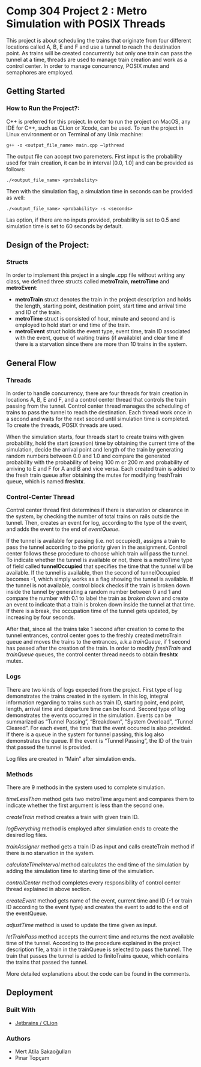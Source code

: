 # Comp 304 Project 2 : Metro Simulation with POSIX Threads

This project is about scheduling the trains that originate from four different locations called A, B, E and F and use a tunnel to reach the destination point. As trains will be created concurrently but only one train can pass the tunnel at a time, threads are used to manage train creation and work as a control center. In order to manage concurrency, POSIX mutex and semaphores are employed. 

## Getting Started

### How to Run the Project?: 

C++ is preferred for this project. In order to run the project on MacOS, any IDE for C++, such as CLion or Xcode, can be used. To run the project in Linux environment or on Terminal of any Unix machine: 
```
g++ -o <output_file_name> main.cpp –lpthread
```
The output file can accept two paremeters. First input is the probability used for train creation, it can be in interval [0.0, 1.0] and can be provided as follows:
```
./<output_file_name> <probability>
```
Then with the simulation flag, a simulation time in seconds can be provided as well:
```
./<output_file_name> <probability> -s <seconds>
```
Las option, if there are no inputs provided, probability is set to 0.5 and simulation time is set to 60 seconds by default. 

## Design of the Project:

### Structs
In order to implement this project in a single .cpp file without writing any class, we defined three structs called **metroTrain**, **metroTime** and **metroEvent**: 
* **metroTrain** struct denotes the train in the project description and holds the length, starting point, destination point, start time and arrival time and ID of the train. 
* **metroTime** struct is consisted of hour, minute and second and is employed to hold start or end time of the train. 
* **metroEvent** struct holds the event type, event time, train ID associated with the event, queue of waiting trains (if available) and clear time if there is a starvation since there are more than 10 trains in the system.  

## General Flow

### Threads
In order to handle concurrency, there are four threads for train creation in locations A, B, E and F, and a control center thread that controls the train passing from the tunnel. Control center thread manages the scheduling of trains to pass the tunnel to reach the destination. Each thread work once in a second and waits for the next second until simulation time is completed. To create the threads, POSIX threads are used. 

When the simulation starts, four threads start to create trains with given probability, hold the start (creation) time by obtaining the current time of the simulation, decide the arrival point and length of the train by generating random numbers between 0.0 and 1.0 and compare the generated probability with the probability of being 100 m or 200 m and probability of arriving to E and F for A and B and vice versa. Each created train is added to the fresh train queue after obtaining the mutex for modifying freshTrain queue, which is named **freshtx**. 

### Control-Center Thread
Control center thread first determines if there is starvation or clearance in the system, by checking the number of total trains on rails outside the tunnel. Then, creates an event for log, according to the type of the event, and adds the event to the end of _eventQueue_. 

If the tunnel is available for passing (i.e. not occupied), assigns a train to pass the tunnel according to the priority given in the assignment. Control center follows these procedure to choose which train will pass the tunnel. To indicate whether the tunnel is available or not, there is a metroTime type of field called **tunnelOccupied** that specifies the time that the tunnel will be available. If the tunnel is available, then the second of tunnelOccupied becomes -1, which simply works as a flag showing the tunnel is available. If the tunnel is not available, control block checks if the train is broken down inside the tunnel by generating a random number between 0 and 1 and compare the number with 0.1 to label the train as _broken down_ and create an event to indicate that a train is broken down inside the tunnel at that time. If there is a break, the occupation time of the tunnel gets updated, by increasing by four seconds. 

After that, since all the trains take 1 second after creation to come to the tunnel entrances, control center goes to the freshly created metroTrain queue and moves the trains to the entrances, a.k.a _trainQueue_, if 1 second has passed after the creation of the train. In order to modify _freshTrain_ and _trainQueue_ queues, the control center thread needs to obtain **freshtx** mutex. 

### Logs

There are two kinds of logs expected from the project. First type of log demonstrates the trains created in the system. In this log, integral information regarding to trains such as train ID, starting point, end point, length, arrival time and departure time can be found. Second type of log demonstrates the events occurred in the simulation. Events can be summarized as “Tunnel Passing”, “Breakdown”, “System Overload”, “Tunnel Cleared”. For each event, the time that the event occurred is also provided. If there is a queue in the system for tunnel passing, this log also demonstrates the queue. If the event is “Tunnel Passing”, the ID of the train that passed the tunnel is provided.

Log files are created in “Main” after simulation ends. 

### Methods

There are 9 methods in the system used to complete simulation. 

_timeLessThan_ method gets two metroTime argument and compares them to indicate whether the first argument is less than the second one. 

_createTrain_ method creates a train with given train ID.

_logEverything_ method is employed after simulation ends to create the desired log files. 

_trainAssigner_ method gets a train ID as input and calls createTrain method if there is no starvation in the system. 

_calculateTimeInterval_ method calculates the end time of the simulation by adding the simulation time to starting time of the simulation. 

_controlCenter_ method completes every responsibility of control center thread explained in above section.

_createEvent_ method gets name of the event, current time and ID (-1 or train ID according to the event type) and creates the event to add to the end of the eventQueue.

_adjustTime_ method is used to update the time given as input.

_letTrainPass_ method accepts the current time and returns the next available time of the tunnel. According to the procedure explained in the project description file, a train in the trainQueue is selected to pass the tunnel. The train that passes the tunnel is added to finitoTrains queue, which contains the trains that passed the tunnel.

More detailed explanations about the code can be found in the comments. 

## Deployment

### Built With

* [Jetbrains / CLion](https://www.jetbrains.com/clion/)

### Authors
* Mert Atila Sakaoğulları
* Pınar Topçam
